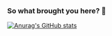 ### So what brought you here? 🤔
[![Anurag's GitHub stats](https://github-readme-stats.vercel.app/api?username=itsmenewbie03&show_icons=true&theme=chartreuse-dark)](https://github.com/anuraghazra/github-readme-stats)
<!--
**itsmenewbie03/itsmenewbie03** is a ✨ _special_ ✨ repository because its `README.md` (this file) appears on your GitHub profile.

Here are some ideas to get you started:

- 🔭 I’m currently working on ...
- 🌱 I’m currently learning ...
- 👯 I’m looking to collaborate on ...
- 🤔 I’m looking for help with ...
- 💬 Ask me about ...
- 📫 How to reach me: ...
- 😄 Pronouns: ...
- ⚡ Fun fact: ...
-->
